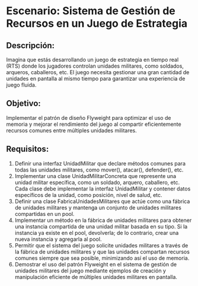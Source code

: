 # Escenario: Sistema de Gestión de Recursos en un Juego de Estrategia

## Descripción:

Imagina que estás desarrollando un juego de estrategia en tiempo real (RTS) donde los jugadores controlan unidades militares, como soldados, arqueros, caballeros, etc. El juego necesita gestionar una gran cantidad de unidades en pantalla al mismo tiempo para garantizar una experiencia de juego fluida.

## Objetivo:

Implementar el patrón de diseño Flyweight para optimizar el uso de memoria y mejorar el rendimiento del juego al compartir eficientemente recursos comunes entre múltiples unidades militares.

## Requisitos:

1. Definir una interfaz UnidadMilitar que declare métodos comunes para todas las unidades militares, como mover(), atacar(), defender(), etc.
2. Implementar una clase UnidadMilitarConcreta que represente una unidad militar específica, como un soldado, arquero, caballero, etc. Cada clase debe implementar la interfaz UnidadMilitar y contener datos específicos de la unidad, como posición, nivel de salud, etc.
3. Definir una clase FabricaUnidadesMilitares que actúe como una fábrica de unidades militares y mantenga un conjunto de unidades militares compartidas en un pool.
4. Implementar un método en la fábrica de unidades militares para obtener una instancia compartida de una unidad militar basada en su tipo. Si la instancia ya existe en el pool, devolverla; de lo contrario, crear una nueva instancia y agregarla al pool.
5. Permitir que el sistema del juego solicite unidades militares a través de la fábrica de unidades militares y que las unidades compartan recursos comunes siempre que sea posible, minimizando así el uso de memoria.
6. Demostrar el uso del patrón Flyweight en el sistema de gestión de unidades militares del juego mediante ejemplos de creación y manipulación eficiente de múltiples unidades militares en pantalla.